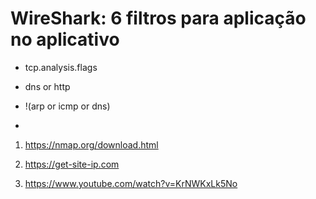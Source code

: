 # WireShark: 6 filtros para aplicação no aplicativo

* tcp.analysis.flags

* dns or http

* !(arp or icmp or dns)

* 

1. https://nmap.org/download.html

2. https://get-site-ip.com

3. https://www.youtube.com/watch?v=KrNWKxLk5No
